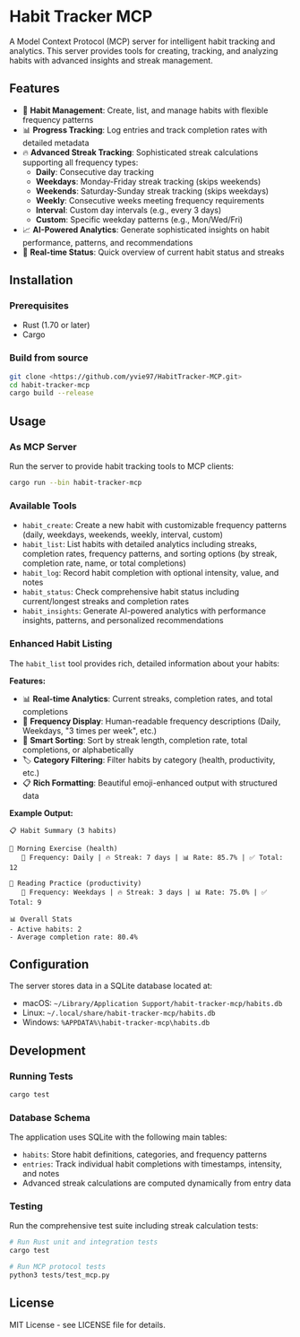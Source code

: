 # Habit Tracker MCP

A Model Context Protocol (MCP) server for intelligent habit tracking and analytics. This server provides tools for creating, tracking, and analyzing habits with advanced insights and streak management.

## Features

- 📝 **Habit Management**: Create, list, and manage habits with flexible frequency patterns
- 📊 **Progress Tracking**: Log entries and track completion rates with detailed metadata
- 🔥 **Advanced Streak Tracking**: Sophisticated streak calculations supporting all frequency types:
  - **Daily**: Consecutive day tracking
  - **Weekdays**: Monday-Friday streak tracking (skips weekends)
  - **Weekends**: Saturday-Sunday streak tracking (skips weekdays)
  - **Weekly**: Consecutive weeks meeting frequency requirements
  - **Interval**: Custom day intervals (e.g., every 3 days)
  - **Custom**: Specific weekday patterns (e.g., Mon/Wed/Fri)
- 📈 **AI-Powered Analytics**: Generate sophisticated insights on habit performance, patterns, and recommendations
- 🎯 **Real-time Status**: Quick overview of current habit status and streaks

## Installation

### Prerequisites

- Rust (1.70 or later)
- Cargo

### Build from source

```bash
git clone <https://github.com/yvie97/HabitTracker-MCP.git>
cd habit-tracker-mcp
cargo build --release
```

## Usage

### As MCP Server

Run the server to provide habit tracking tools to MCP clients:

```bash
cargo run --bin habit-tracker-mcp
```

### Available Tools

- `habit_create`: Create a new habit with customizable frequency patterns (daily, weekdays, weekends, weekly, interval, custom)
- `habit_list`: List habits with detailed analytics including streaks, completion rates, frequency patterns, and sorting options (by streak, completion rate, name, or total completions)
- `habit_log`: Record habit completion with optional intensity, value, and notes
- `habit_status`: Check comprehensive habit status including current/longest streaks and completion rates
- `habit_insights`: Generate AI-powered analytics with performance insights, patterns, and personalized recommendations

### Enhanced Habit Listing

The `habit_list` tool provides rich, detailed information about your habits:

**Features:**
- 📊 **Real-time Analytics**: Current streaks, completion rates, and total completions
- 📅 **Frequency Display**: Human-readable frequency descriptions (Daily, Weekdays, "3 times per week", etc.)
- 🔄 **Smart Sorting**: Sort by streak length, completion rate, total completions, or alphabetically
- 🏷️ **Category Filtering**: Filter habits by category (health, productivity, etc.)
- 📋 **Rich Formatting**: Beautiful emoji-enhanced output with structured data

**Example Output:**
```
📋 Habit Summary (3 habits)

🎯 Morning Exercise (health)
   📅 Frequency: Daily | 🔥 Streak: 7 days | 📊 Rate: 85.7% | ✅ Total: 12

🎯 Reading Practice (productivity)
   📅 Frequency: Weekdays | 🔥 Streak: 3 days | 📊 Rate: 75.0% | ✅ Total: 9

📊 Overall Stats
- Active habits: 2
- Average completion rate: 80.4%
```

## Configuration

The server stores data in a SQLite database located at:
- macOS: `~/Library/Application Support/habit-tracker-mcp/habits.db`
- Linux: `~/.local/share/habit-tracker-mcp/habits.db`
- Windows: `%APPDATA%\habit-tracker-mcp\habits.db`

## Development

### Running Tests

```bash
cargo test
```

### Database Schema

The application uses SQLite with the following main tables:
- `habits`: Store habit definitions, categories, and frequency patterns
- `entries`: Track individual habit completions with timestamps, intensity, and notes
- Advanced streak calculations are computed dynamically from entry data

### Testing

Run the comprehensive test suite including streak calculation tests:

```bash
# Run Rust unit and integration tests
cargo test

# Run MCP protocol tests
python3 tests/test_mcp.py
```

## License

MIT License - see LICENSE file for details.